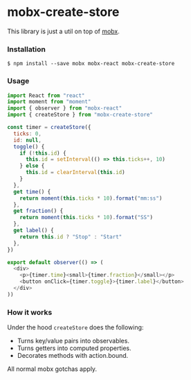# mobx-create-store

This library is just a util on top of [mobx](https://github.com/mobxjs/mobx).

### Installation

```
$ npm install --save mobx mobx-react mobx-create-store
```

### Usage

```js
import React from "react"
import moment from "moment"
import { observer } from "mobx-react"
import { createStore } from "mobx-create-store"

const timer = createStore({
  ticks: 0,
  id: null,
  toggle() {
    if (!this.id) {
      this.id = setInterval(() => this.ticks++, 10)
    } else {
      this.id = clearInterval(this.id)
    }
  },
  get time() {
    return moment(this.ticks * 10).format("mm:ss")
  },
  get fraction() {
    return moment(this.ticks * 10).format("SS")
  },
  get label() {
    return this.id ? "Stop" : "Start"
  },
})

export default observer(() => (
  <div>
    <p>{timer.time}<small>{timer.fraction}</small></p>
    <button onClick={timer.toggle}>{timer.label}</button>
  </div>
))
```

### How it works

Under the hood `createStore` does the following:

- Turns key/value pairs into observables.
- Turns getters into computed properties.
- Decorates methods with action.bound.

All normal mobx gotchas apply.
